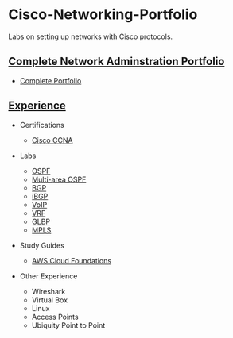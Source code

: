 # Cisco-Networking-Portfolio
Labs on setting up networks with Cisco protocols. 

## <ins>Complete Network Adminstration Portfolio</ins>
 - [Complete Portfolio][COMPLETE]

## <ins>Experience</ins>
- Certifications
  - [Cisco CCNA][CCNA]

- Labs
  - [OSPF][ospf]
  - [Multi-area OSPF][mospf]
  - [BGP][bgp]
  - [iBGP][ibgp]
  - [VoIP][VoIP]
  - [VRF][vrf]
  - [GLBP][glbp]
  - [MPLS][mpls]

- Study Guides
  - [AWS Cloud Foundations][aws]

- Other Experience
  - Wireshark
  - Virtual Box
  - Linux
  - Access Points
  - Ubiquity Point to Point

[ospf]: https://github.com/Deleted-0970/Cisco-Networking-Portfolio/tree/main/Writeups/5%20router%20ospf%20v2.docx
[mospf]: https://github.com/Deleted-0970/Cisco-Networking-Portfolio/tree/main/Writeups/multi%20area%20ospf%20v2.docx
[bgp]: https://github.com/Deleted-0970/Cisco-Networking-Portfolio/tree/main/Writeups/BGP%20v2.docx
[ibgp]: https://github.com/Deleted-0970/Cisco-Networking-Portfolio/tree/main/Writeups/IBGP.docx
[voip]: https://github.com/Deleted-0970/Cisco-Networking-Portfolio/tree/main/Writeups/VoIP.docx
[vrf]: https://github.com/Deleted-0970/Cisco-Networking-Portfolio/tree/main/Writeups/VRF.docx
[glbp]: https://github.com/Deleted-0970/Cisco-Networking-Portfolio/tree/main/Writeups/GLBP.docx
[mpls]: https://github.com/Deleted-0970/Cisco-Networking-Portfolio/tree/main/Writeups/MPLS.docx
[aws]: https://github.com/Deleted-0970/Cisco-Networking-Portfolio/tree/main/Writeups/AWS%20Cloud%20Foundations%201-6.docx
[COMPLETE]: https://github.com/Deleted-0970/Cisco-Networking-Portfolio/tree/main/Writeups/Complete%20Portfolio.docx
[CCNA]: https://www.credly.com/users/derek-liu.03023687/badges
